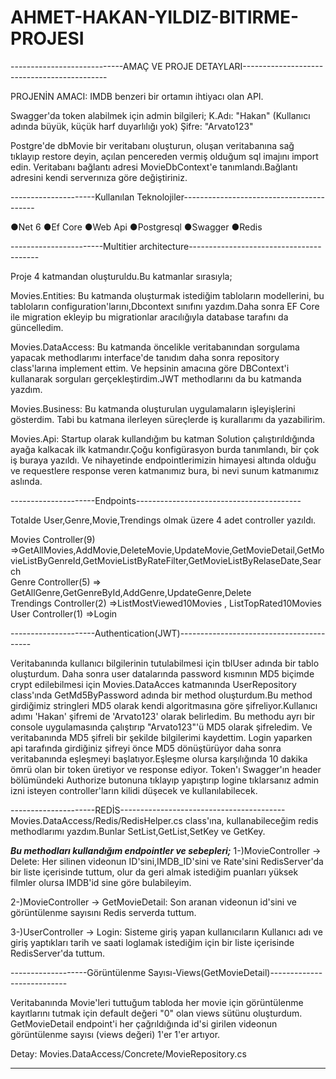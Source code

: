 # AHMET-HAKAN-YILDIZ-BITIRME-PROJESI


----------------------------AMAÇ VE PROJE DETAYLARI--------------------------------------------

PROJENİN AMACI: IMDB benzeri bir ortamın ihtiyacı olan API.

Swagger'da token alabilmek için admin bilgileri;
K.Adı: "Hakan" (Kullanıcı adında büyük, küçük harf duyarlılığı yok)
Şifre: "Arvato123"

Postgre'de dbMovie bir veritabanı oluşturun, oluşan veritabanına sağ tıklayıp restore deyin, açılan pencereden vermiş olduğum sql imajını import edin.
Veritabanı bağlantı adresi MovieDbContext'e tanımlandı.Bağlantı adresini kendi serverınıza göre değiştiriniz.

---------------------Kullanılan Teknolojiler-----------------------------------------

●Net 6
●Ef Core
●Web Api
●Postgresql
●Swagger
●Redis

-----------------------Multitier architecture----------------------------------------

Proje 4 katmandan oluşturuldu.Bu katmanlar sırasıyla;

Movies.Entities: Bu katmanda oluşturmak istediğim tabloların modellerini, bu tabloların configuration'larını,Dbcontext sınıfını yazdım.Daha sonra EF Core ile migration
ekleyip bu migrationlar aracılığıyla database tarafını da güncelledim.

Movies.DataAccess: Bu katmanda öncelikle veritabanından sorgulama yapacak methodlarımı interface'de tanıdım daha sonra repository class'larına implement ettim. Ve hepsinin
amacına göre DBContext'i kullanarak sorguları gerçekleştirdim.JWT methodlarını da bu katmanda yazdım.

Movies.Business: Bu katmanda oluşturulan uygulamaların işleyişlerini gösterdim. Tabi bu katmana ilerleyen süreçlerde iş kurallarımı da yazabilirim.

Movies.Api: Startup olarak kullandığım bu katman Solution çalıştırıldığında ayağa kalkacak ilk katmandır.Çoğu konfigürasyon burda tanımlandı, bir çok iş buraya yazıldı.
Ve nihayetinde endpointlerimizin himayesi altında olduğu ve requestlere response veren katmanımız bura, bi nevi sunum katmanımız aslında.


---------------------Endpoints-----------------------------------------

Totalde User,Genre,Movie,Trendings olmak üzere 4 adet controller yazıldı.

Movies Controller(9) =>GetAllMovies,AddMovie,DeleteMovie,UpdateMovie,GetMovieDetail,GetMovieListByGenreId,GetMovieListByRateFilter,GetMovieListByRelaseDate,Search <br>
Genre Controller(5) => GetAllGenre,GetGenreById,AddGenre,UpdateGenre,Delete<br>
Trendings Controller(2) =>ListMostViewed10Movies , ListTopRated10Movies <br>
User Controller(1) =>Login<br>

---------------------Authentication(JWT)-----------------------------------------

Veritabanında kullanıcı bilgilerinin tutulabilmesi için tblUser adında bir tablo oluşturdum. Daha sonra user datalarında password kısmının MD5
biçimde crypt edilebilmesi için Movies.DataAcces katmanında UserRepository class'ında GetMd5ByPassword adında bir method oluşturdum.Bu method girdiğimiz stringleri
MD5 olarak kendi algoritmasına göre şifreliyor.Kullanıcı adımı 'Hakan' şifremi de 'Arvato123' olarak belirledim. Bu methodu ayrı bir console 
uygulamasında çalıştırıp "Arvato123"'ü MD5 olarak şifreledim. Ve veritabanında MD5 şifreli bir şekilde bilgilerimi kaydettim. Login yaparken
api tarafında girdiğiniz şifreyi önce MD5 dönüştürüyor daha sonra veritabanında eşleşmeyi başlatıyor.Eşleşme olursa karşılığında 10 dakika ömrü
olan bir token üretiyor ve response ediyor. Token'ı Swagger'ın header bölümündeki Authorize butonuna tıklayıp yapıştırıp logine tıklarsanız 
admin izni isteyen controller'ların kilidi düşecek ve kullanılabilecek.

---------------------REDİS-----------------------------------------
Movies.DataAccess/Redis/RedisHelper.cs class'ına, kullanabileceğim redis methodlarımı yazdım.Bunlar SetList,GetList,SetKey ve GetKey.

***Bu methodları kullandığım endpointler ve sebepleri;***
1-)MovieController -> Delete: Her silinen videonun ID'sini,IMDB_ID'sini ve Rate'sini RedisServer'da bir liste içerisinde tuttum, olur da geri almak istediğim 
puanları yüksek filmler olursa IMDB'id sine göre bulabileyim.

2-)MovieController -> GetMovieDetail: Son aranan videonun id'sini ve görüntülenme sayısını Redis serverda tuttum.

3-)UserController -> Login: Sisteme giriş yapan kullanıcıların Kullanıcı adı ve giriş yaptıkları tarih ve saati loglamak istediğim için bir liste içerisinde
RedisServer'da tuttum.

-------------------Görüntülenme Sayısı-Views(GetMovieDetail)---------------------------

Veritabanında Movie'leri tuttuğum tabloda her movie için görüntülenme kayıtlarını tutmak için default değeri "0" olan views sütünu oluşturdum.
GetMovieDetail endpoint'i her çağrıldığında id'si girilen videonun görüntülenme sayısı (views değeri) 1'er 1'er artıyor.

Detay: Movies.DataAccess/Concrete/MovieRepository.cs

---------------------------------------------------------------------------------------







